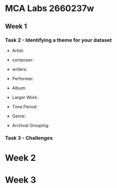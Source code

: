 # MCA Labs 2660237w
##  Week 1
###  Task 2 - Identifying a theme for your dataset
- Artist:
* composer:
+ writers:
- Performer:
* Album:
+ Larger Work:
- Time Period:
* Genre:
+ Archival Grouping:

### Task 3 - Challenges 


# Week 2




# Week 3


